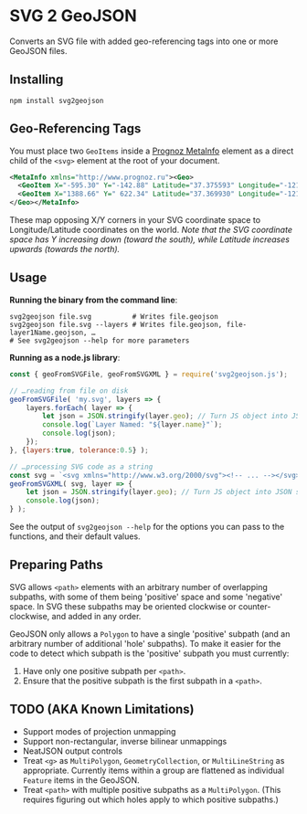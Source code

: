 # SVG 2 GeoJSON

Converts an SVG file with added geo-referencing tags into one or more GeoJSON files.


## Installing

`npm install svg2geojson`


## Geo-Referencing Tags

You must place two `GeoItems` inside a [Prognoz MetaInfo](http://help.prognoz.com/8.0/en/mergedProjects/Specifications/svgmapspecification/structure/svgmap_structure.htm) element as a direct child of the `<svg>` element at the root of your document.

~~~xml
<MetaInfo xmlns="http://www.prognoz.ru"><Geo>
  <GeoItem X="-595.30" Y="-142.88" Latitude="37.375593" Longitude="-121.977795"/>
  <GeoItem X="1388.66" Y=" 622.34" Latitude="37.369930" Longitude="-121.959404"/>
</Geo></MetaInfo>
~~~

These map opposing X/Y corners in your SVG coordinate space to Longitude/Latitude coordinates on the world. _Note that the SVG coordinate space has Y increasing down (toward the south), while Latitude increases upwards (towards the north)._


## Usage

**Running the binary from the command line**:

~~~
svg2geojson file.svg          # Writes file.geojson
svg2geojson file.svg --layers # Writes file.geojson, file-layer1Name.geojson, …
# See svg2geojson --help for more parameters
~~~

**Running as a node.js library**:

~~~ js
const { geoFromSVGFile, geoFromSVGXML } = require('svg2geojson.js');

// …reading from file on disk
geoFromSVGFile( 'my.svg', layers => {
	layers.forEach( layer => {
		let json = JSON.stringify(layer.geo); // Turn JS object into JSON string
		console.log(`Layer Named: "${layer.name}"`);
		console.log(json);
	});
}, {layers:true, tolerance:0.5} );

// …processing SVG code as a string
const svg = `<svg xmlns="http://www.w3.org/2000/svg"><!-- ... --></svg>`;
geoFromSVGXML( svg, layer => {
	let json = JSON.stringify(layer.geo); // Turn JS object into JSON string
	console.log(json);
} );
~~~

See the output of `svg2geojson --help` for the options you can pass to the functions, and their default values.


## Preparing Paths

SVG allows `<path>` elements with an arbitrary number of overlapping subpaths, with some of them being 'positive' space and some 'negative' space. In SVG these subpaths may be oriented clockwise or counter-clockwise, and added in any order.

GeoJSON only allows a `Polygon` to have a single 'positive' subpath (and an arbitrary number of additional 'hole' subpaths). To make it easier for the code to detect which subpath is the 'positive' subpath you must currently:

1. Have only one positive subpath per `<path>`.
2. Ensure that the positive subpath is the first subpath in a `<path>`.


## TODO (AKA Known Limitations)

* Support modes of projection unmapping
* Support non-rectangular, inverse bilinear unmappings
* NeatJSON output controls
* Treat `<g>` as `MultiPolygon`, `GeometryCollection`, or `MultiLineString` as appropriate. Currently items within a group are flattened as individual `Feature` items in the GeoJSON.
* Treat `<path>` with multiple positive subpaths as a `MultiPolygon`. (This requires figuring out which holes apply to which positive subpaths.)
